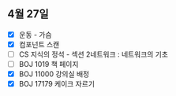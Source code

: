 ## 4월 27일

- [X] 운동 - 가슴
- [X] 컴포넌트 스캔
- [ ] CS 지식의 정석 - 섹션 2네트워크 : 네트워크의 기초
- [ ] BOJ 1019 책 페이지
- [X] BOJ 11000 강의실 배정
- [X] BOJ 17179 케이크 자르기